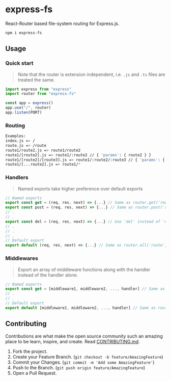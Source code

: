 # express-fs

React-Router based file-system routing for Express.js.
```sh
npm i express-fs
```

## Usage

### Quick start
>Note that the router is extension independent, i.e. `.js` and `.ts` files are treated the same.
```js
import express from "express"
import router from "express-fs"

const app = express()
app.use("/", router)
app.listen(PORT)
```

### Routing
```sh
Examples:
index.js => /
route.js => /route
route1/route2.js => route1/route2
route1/[route2].js => route1/:route2 // { 'params': { route2 } }
route1/[route2]/[route3].js => route1/:route2/:route3 // { 'params': { route2, route3 } }
route1/[...route2].js => route1/*
```

### Handlers
> Named exports take higher preference over default exports
```js
// Named exports
export const get = (req, res, next) => {...} // Same as router.get('route', get)
export const post = (req, res, next) => {...} // Same as router.post('route', post)
// .
// .
export const del = (req, res, next) => {...} // Use 'del' instead of 'delete', same as router.delete('route', del)
// .
// .
// .
// Default export
export default (req, res, next) => {...} // Same as router.all('route', (req, res, next) => {...})
```

### Middlewares
> Export an array of middleware functions along with the handler instead of the handler alone.
```js
// Named exports
export const get = [middleware1, middleware2, ..., handler] // Same as router.get('route', middleware1, middleware2, ..., handler)
// .
// .
// Default export
export default [middleware1, middleware2, ..., handler] // Same as router.all('route', middleware1, middleware2, ..., handler)
```

## Contributing

Contributions are what make the open source community such an amazing place to be learn, inspire, and create. Read [CONTRIBUTING.md](CONTRIBUTING.md).

1. Fork the project.
2. Create your Feature Branch. (`git checkout -b feature/AmazingFeature`)
3. Commit your Changes. (`git commit -m 'Add some AmazingFeature'`)
4. Push to the Branch. (`git push origin feature/AmazingFeature`)
5. Open a Pull Request.
